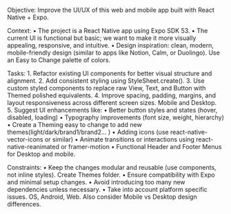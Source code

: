 Objective: Improve the UI/UX of this web and mobile app built with React Native + Expo.

Context:
	•	The project is a React Native app using Expo SDK 53.
	•	The current UI is functional but basic; we want to make it more visually appealing, responsive, and intuitive.
	•	Design inspiration: clean, modern, mobile-friendly design (similar to apps like Notion, Calm, or Duolingo). Use an Easy to Change palette of colors.

Tasks:
	1.	Refactor existing UI components for better visual structure and alignment.
	2.	Add consistent styling using StyleSheet.create().
	3.	Use custom styled components to replace raw View, Text, and Button with Themed polished equivalents.
	4.	Improve spacing, padding, margins, and layout responsiveness across different screen sizes. Mobile and Desktop.  
	5.	Suggest UI enhancements like:
	•	Better button styles and states (hover, disabled, loading)
	•	Typography improvements (font size, weight, hierarchy)
	•	Create a Theming easy to change to add new themes(light/dark/brand1/brand2... )
	•	Adding icons (use react-native-vector-icons or similar)
	•	Animate transitions or interactions using react-native-reanimated or framer-motion
    •	Functional Header and Footer Menus for Desktop and mobile. 

Constraints:
	•	Keep the changes modular and reusable (use components, not inline styles). Create Themes folder. 
	•	Ensure compatibility with Expo and minimal setup changes.
	•	Avoid introducing too many new dependencies unless necessary.
    •	Take into account platform specific issues. OS, Android, Web. Also consider Mobile vs Desktop design differences. 

